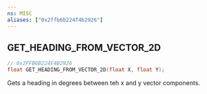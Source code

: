 ```yaml
---
ns: MISC
aliases: ["0x2ffb6b224f4b2926"]
---
```

## GET_HEADING_FROM_VECTOR_2D

```c
// 0x2FFB6B224F4B2926
float GET_HEADING_FROM_VECTOR_2D(float X, float Y);
```

Gets a heading in degrees between teh x and y vector components.

